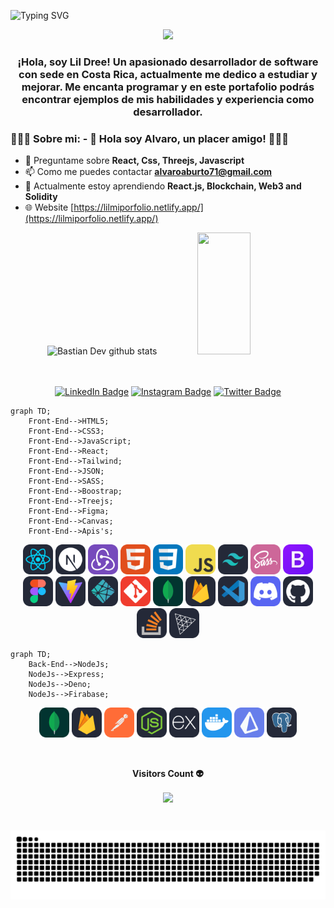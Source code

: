 ![Typing SVG](https://readme-typing-svg.herokuapp.com/?color=02D9F7FF&size=35&center=true&vCenter=true&width=1000&lines=Hola+soy+Alvaro;Tengo+20+años+Un+placer;👋+👋;Bienvenidos!)

<!---------------------------------------------------------------------------------------------------->

<div id="header" align="center">
  <img
    src="https://camo.githubusercontent.com/4fa9a5bdefafee7e59ad2086429306dfc0c902d0db4d2d1fdfb534b1767d9f62/68747470733a2f2f646576656c6f706572732e67697068792e636f6d2f6272616e63682f6d61737465722f7374617469632f6170692d35313264333663303936363236383237313731303861333862626235633537642e676966"
    width="400px"
  />
  <h3 align="center">
    ¡Hola, soy Lil Dree! Un apasionado desarrollador de software con sede en
    Costa Rica, actualmente me dedico a estudiar y mejorar. Me encanta programar
    y en este portafolio podrás encontrar ejemplos de mis habilidades y
    experiencia como desarrollador.
  </h3>
</div>
<!---------------------------------------------------------------------------------------------------->

### 👨🏾‍💻 Sobre mi: - 📝 Hola soy Alvaro, un placer amigo! 👨🏾‍💻 

- 💬 Preguntame sobre **React, Css, Threejs, Javascript** 
- 📫 Como me puedes contactar **alvaroaburto71@gmail.com** 
- 🌱 Actualmente estoy aprendiendo **React.js, Blockchain, Web3 and Solidity** 
- 🌐 Website [https://lilmiporfolio.netlify.app/](https://lilmiporfolio.netlify.app/)

<!---------------------------------------------------------------------------------------------------->

<div align="center">  
  <img width="49%" height="195px" src="https://github-readme-stats.vercel.app/api?username=LilDre7&show_icons=true&count_private=true&hide_border=true&title_color=02D9F7FF&icon_color=02D9F7FF&text_color=c9d1d9&bg_color=0d1117" alt="Bastian Dev github stats" /> 
  
  <img width="41%" height="195px" src="https://github-readme-stats.vercel.app/api/top-langs/?username=LilDre7&layout=compact&hide_border=true&title_color=02D9F7FF&text_color=02D9F7FF&bg_color=0d1117" />
</div> 

<!---------------------------------------------------------------------------------------------------->

<p align="center">
  <br/><br/><a href="https://www.linkedin.com/in/alvaro-aburto-dev/" target="_blank"><img src="https://img.shields.io/badge/-LinkedIn-0A0A0B?logo=linkedin&style=for-the-badge&logoColor=white" alt="LinkedIn Badge" /></a>
  <a href="https://www.instagram.com/👽/" target="_blank"><img src="https://img.shields.io/badge/-Instagram-0A0A0B?logo=instagram&style=for-the-badge&logoColor=white" alt="Instagram Badge" /></a>
  <a href="https://twitter.com/👽" target="_blank"><img src="https://img.shields.io/badge/-Twitter-0A0A0B?logo=twitter&style=for-the-badge&logoColor=white" alt="Twitter Badge" /></a>
</p>

<!---------------------------------------------------------------------------------------------------->

```mermaid
graph TD;
    Front-End-->HTML5;
    Front-End-->CSS3;
    Front-End-->JavaScript;
    Front-End-->React;
    Front-End-->Tailwind;
    Front-End-->JSON;
    Front-End-->SASS;
    Front-End-->Boostrap;
    Front-End-->Treejs;
    Front-End-->Figma;
    Front-End-->Canvas;
    Front-End-->Apis's;
  ```
<p align="center">
<img src="https://github.com/tandpfun/skill-icons/blob/main/icons/React-Dark.svg" width="48" title="React.Js"> 
<img src="https://github.com/tandpfun/skill-icons/blob/main/icons/NextJS-Dark.svg" width="48" title="Next.Js">  
<img src="https://github.com/tandpfun/skill-icons/blob/main/icons/Redux.svg" width="48" title="Redux.Js">
<img src="https://github.com/tandpfun/skill-icons/blob/main/icons/HTML.svg" width="48" title="HTML"> 
<img src="https://github.com/tandpfun/skill-icons/blob/main/icons/CSS.svg" width="48" title="CSS">   
<img src="https://github.com/tandpfun/skill-icons/blob/main/icons/JavaScript.svg" width="48"  title="Javascript">      
<img src="https://github.com/tandpfun/skill-icons/blob/main/icons/TailwindCSS-Dark.svg" width="48" title="TailWindCss">     
<img src="https://github.com/tandpfun/skill-icons/blob/main/icons/Sass.svg" width="48" title="Sass">  
<img src="https://github.com/tandpfun/skill-icons/blob/main/icons/Bootstrap.svg" width="48">   
<img src="https://github.com/tandpfun/skill-icons/blob/main/icons/Figma-Dark.svg" width="48" title="Figma">   
<img src="https://github.com/tandpfun/skill-icons/blob/main/icons/Vite-Dark.svg" width="48"  title="Vite">  
<img src="https://github.com/tandpfun/skill-icons/blob/main/icons/Netlify-Dark.svg" width="48" title="Netlify">    
<img src="https://github.com/tandpfun/skill-icons/blob/main/icons/Git.svg" width="48" title="Git">  
<img src="https://github.com/tandpfun/skill-icons/blob/main/icons/MongoDB.svg" width="48" title="MongoDB">   
<img src="https://github.com/tandpfun/skill-icons/blob/main/icons/Firebase-Dark.svg" width="48" title="Firebase">   
<img src="https://github.com/tandpfun/skill-icons/blob/main/icons/VSCode-Dark.svg" width="48" title="Vscode">   
<img src="https://github.com/tandpfun/skill-icons/blob/main/icons/Discord.svg" width="48" title="Discord">   
<img src="https://github.com/tandpfun/skill-icons/blob/main/icons/Github-Dark.svg" width="48" title="Github">   
<img src="https://github.com/tandpfun/skill-icons/blob/main/icons/StackOverflow-Dark.svg" width="48" title="StackOverFlow">     
<img src="https://github.com/tandpfun/skill-icons/blob/main/icons/ThreeJS-Dark.svg" width="48" title="ThreeJs">   
<p/>

<!---------------------------------------------------------------------------------------------------->

```mermaid
graph TD;
    Back-End-->NodeJs;
    NodeJs-->Express;
    NodeJs-->Deno;
    NodeJs-->Firabase;
```

<p align="center">   
  <img src="https://github.com/tandpfun/skill-icons/blob/main/icons/MongoDB.svg" width="48" title="MongoDB">  
  <img src="https://github.com/tandpfun/skill-icons/blob/main/icons/Firebase-Dark.svg" width="48" title="Firebase">        
  <img src="https://github.com/tandpfun/skill-icons/blob/main/icons/Postman.svg" width="48" title="Postman">     
  <img src="https://github.com/tandpfun/skill-icons/blob/main/icons/NodeJS-Dark.svg" width="48" title="NodeJs">   
  <img src="https://raw.githubusercontent.com/tandpfun/skill-icons/04cdbafee8406ab0e9c4e8d449afc78775c9b7e1/icons/ExpressJS-Dark.svg" width="48" title="Express">
  <img src="https://raw.githubusercontent.com/tandpfun/skill-icons/04cdbafee8406ab0e9c4e8d449afc78775c9b7e1/icons/Docker.svg" width="48" title="Docker">
  <img src="https://raw.githubusercontent.com/tandpfun/skill-icons/04cdbafee8406ab0e9c4e8d449afc78775c9b7e1/icons/Prisma.svg" width="48" title="Prisma">
  <img src="https://raw.githubusercontent.com/tandpfun/skill-icons/04cdbafee8406ab0e9c4e8d449afc78775c9b7e1/icons/PostgreSQL-Dark.svg" width="48" title="Postgres">
<p/>

<!---------------------------------------------------------------------------------------------------->

<div align="center">
  <br><p align="centre"><b>Visitors Count 👽 </b></p>  
  <p align="center"><img align="center" src="https://profile-counter.glitch.me/{👽}/count.svg" /></p> 
  <br>
</div>

<!---------------------------------------------------------------------------------------------------->

![](https://github.com/Platane/snk/raw/output/github-contribution-grid-snake.svg)


